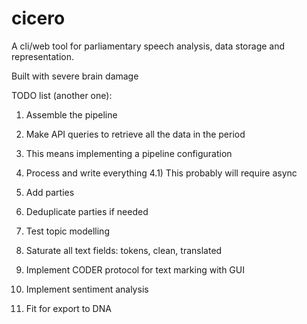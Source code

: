 # cicero

A cli/web tool for parliamentary speech analysis, data storage and representation.

Built with severe brain damage

TODO list (another one): 

1) Assemble the pipeline 
2) Make API queries to retrieve all the data in the period 
3) This means implementing a pipeline configuration 
4) Process and write everything 
4.1) This probably will require async 
5) Add parties 
6) Deduplicate parties if needed 
7) Test topic modelling 
8) Saturate all text fields: tokens, clean, translated

9) Implement CODER protocol for text marking with GUI 
10) Implement sentiment analysis 
11) Fit for export to DNA 

